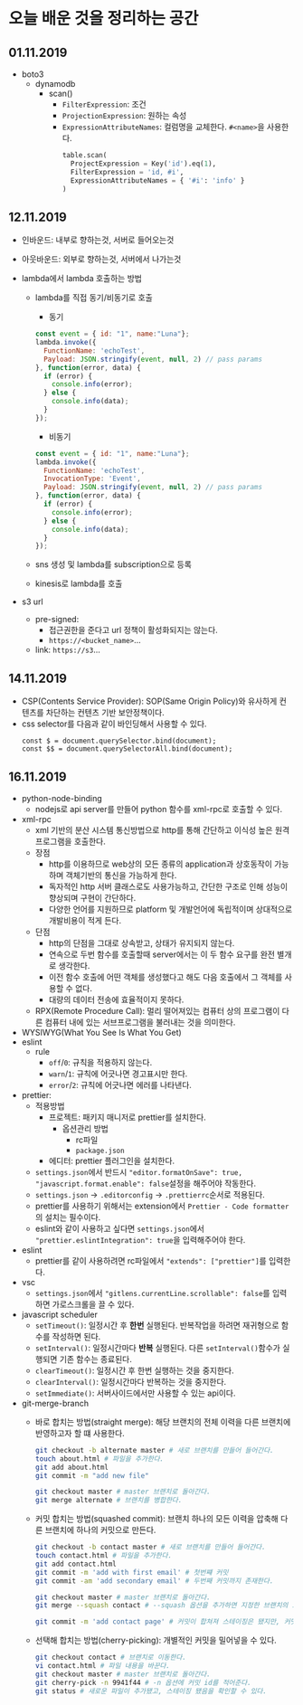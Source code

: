 # 오늘 배운 것을 정리하는 공간

## 01.11.2019

- boto3
  - dynamodb
    - scan()
      - `FilterExpression`: 조건
      - `ProjectionExpression`: 원하는 속성
      - `ExpressionAttributeNames`: 컬럼명을 교체한다. `#<name>`을 사용한다.
        ```py
        table.scan(
          ProjectExpression = Key('id').eq(1),
          FilterExpression = 'id, #i',
          ExpressionAttributeNames = { '#i': 'info' }
        )
        ```

## 12.11.2019


- 인바운드: 내부로 향하는것, 서버로 들어오는것
- 아웃바운드: 외부로 향하는것, 서버에서 나가는것

- lambda에서 lambda 호출하는 방법
	- lambda를 직접 동기/비동기로 호출
		- 동기
		```js
		const event = { id: "1", name:"Luna"};
		lambda.invoke({
		  FunctionName: 'echoTest',
		  Payload: JSON.stringify(event, null, 2) // pass params
		}, function(error, data) {
		  if (error) {
		    console.info(error);
		  } else {
		    console.info(data);
		  }
		});
		```
		- 비동기
		```js	
		const event = { id: "1", name:"Luna"};
		lambda.invoke({
		  FunctionName: 'echoTest',
		  InvocationType: 'Event',
		  Payload: JSON.stringify(event, null, 2) // pass params
		}, function(error, data) {
		  if (error) {
		    console.info(error);
		  } else {
		    console.info(data);
		  }
		});
		```
 
	- sns 생성 및 lambda를 subscription으로 등록
	- kinesis로 lambda를 호출
- s3 url
	- pre-signed: 
		- 접근권한을 준다고 url 정책이 활성화되지는 않는다.
		- `https://<bucket_name>`...
	- link: `https://s3`...


## 14.11.2019

- CSP(Contents Service Provider): SOP(Same Origin Policy)와 유사하게 컨텐츠를 차단하는 컨텐츠 기반 보안정책이다.
- css selector를 다음과 같이 바인딩해서 사용할 수 있다.
	```
	const $ = document.querySelector.bind(document);
	const $$ = document.querySelectorAll.bind(document);
	```

## 16.11.2019

- python-node-binding
  - nodejs로 api server를 만들어 python 함수를 xml-rpc로 호출할 수 있다.
- xml-rpc
	- xml 기반의 분산 시스템 통신방법으로 http를 통해 간단하고 이식성 높은 원격 프로그램을 호출한다.
	- 장점
		- http를 이용하므로 web상의 모든 종류의 application과 상호동작이 가능하며 객체기반의 통신을 가능하게 한다.
		- 독자적인 http 서버 클래스로도 사용가능하고, 간단한 구조로 인해 성능이 향상되며 구현이 간단하다.
		- 다양한 언어를 지원하므로 platform 및 개발언어에 독립적이며 상대적으로 개발비용이 적게 든다.
	- 단점
		- http의 단점을 그대로 상속받고, 상태가 유지되지 않는다.
		- 연속으로 두번 함수를 호출할때 server에서는 이 두 함수 요구를 완전 별개로 생각한다.
		- 이전 함수 호출에 어떤 객체를 생성했다고 해도 다음 호출에서 그 객체를 사용할 수 없다.
		- 대량의 데이터 전송에 효율적이지 못하다.
	- RPX(Remote Procedure Call): 멀리 떨어져있는 컴퓨터 상의 프로그램이 다른 컴퓨터 내에 있는 서브프로그램을 불러내는 것을 의미한다.
- WYSIWYG(What You See Is What You Get)
- eslint
	- rule
		- `off`/`0`: 규칙을 적용하지 않는다.
		- `warn`/`1`: 규칙에 어긋나면 경고표시만 한다.
		- `error`/`2`: 규칙에 어긋나면 에러를 나타낸다.
- prettier:
	- 적용방법
		- 프로젝트: 패키지 매니저로 prettier를 설치한다.
			- 옵션관리 방법
				- rc파일
				- `package.json`
		- 에디터: prettier 플러그인을 설치한다. 
	- `settings.json`에서 반드시 `"editor.formatOnSave": true, "javascript.format.enable": false`설정을 해주어야 작동한다.
	- `settings.json` -> `.editorconfig` -> `.prettierrc`순서로 적용된다.
	- prettier를 사용하기 위해서는 extension에서 `Prettier - Code formatter`의 설치는 필수이다. 
	- eslint와 같이 사용하고 싶다면 `settings.json`에서 `"prettier.eslintIntegration": true`을 입력해주어야 한다.
- eslint
	- prettier를 같이 사용하려면 rc파일에서 `"extends": ["prettier"]`를 입력한다.
- vsc
	- `settings.json`에서 `"gitlens.currentLine.scrollable": false`를 입력하면 가로스크롤을 끌 수 있다.
- javascript scheduler
	- `setTimeout()`: 일정시간 후 **한번** 실행된다. 반복작업을 하려면 재귀형으로 함수를 작성하면 된다.
	- `setInterval()`: 일정시간마다 **반복** 실행된다. 다른 `setInterval()`함수가 실행되면 기존 함수는 종료된다.
	- `clearTimeout()`: 일정시간 후 한번 실행하는 것을 중지한다.
	- `clearInterval()`: 일정시간마다 반복하는 것을 중지한다.
	- `setImmediate()`: 서버사이드에서만 사용할 수 있는 api이다.
- git-merge-branch
	- 바로 합치는 방법(straight merge): 해당 브랜치의 전체 이력을 다른 브랜치에 반영하고자 할 떄 사용한다.
		```sh
		git checkout -b alternate master # 새로 브랜치를 만들어 들어간다. 
		touch about.html # 파일을 추가한다.
		git add about.html
		git commit -m "add new file"

		git checkout master # master 브랜치로 돌아간다.
		git merge alternate # 브랜치를 병합한다.
		```
	- 커밋 합치는 방법(squashed commit): 브랜치 하나의 모든 이력을 압축해 다른 브랜치에 하나의 커밋으로 만든다.
		```sh
		git checkout -b contact master # 새로 브랜치를 만들어 들어간다.
		touch contact.html # 파일을 추가한다.
		git add contact.html
		git commit -m 'add with first email' # 첫번쨰 커밋
		git commit -am 'add secondary email' # 두번째 커밋까지 존재한다.

		git checkout master # master 브랜치로 돌아간다.
		git merge --squash contact # --squash 옵션을 추가하면 지정한 브랜치의 모든 커밋을 하나의 커밋으로 합친다.

		git commit -m 'add contact page' # 커밋이 합쳐져 스테이징은 됐지만, 커밋이 되지 않았으므로 커밋을 한다.
		```

	- 선택해 합치는 방법(cherry-picking): 개별적인 커밋을 밀어넣을 수 있다.
		```sh
		git checkout contact # 브랜치로 이동한다.
		vi contact.html # 파일 내용을 바꾼다.
		git checkout master # master 브랜치로 돌아간다.
		git cherry-pick -n 9941f44 # -n 옵션에 커밋 id를 적어준다.
		git status # 새로운 파일이 추가됐고, 스테이징 됐음을 확인할 수 있다.
		```